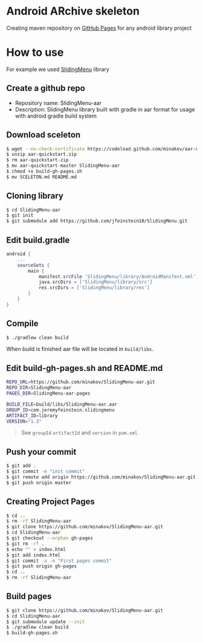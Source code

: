 Android ARchive skeleton
==============

Creating maven repository on [GitHub Pages](http://pages.github.com/) for any android library project

How to use
========

For example we used [SlidingMenu](https://github.com/jfeinstein10/SlidingMenu/) library

Create a github repo
--------

* Repository name: SlidingMenu-aar
* Description: SlidingMenu library built with gradle in aar format for usage with android gradle build system

Download sceleton
--------

```bash
$ wget --no-check-certificate https://codeload.github.com/minakov/aar-quickstart/zip/master -O aar-quickstart.zip
$ unzip aar-quickstart.zip
$ rm aar-quickstart.zip
$ mv aar-quickstart-master SlidingMenu-aar
$ chmod +x build-gh-pages.sh
$ mv SCELETON.md README.md
```

Cloning library
--------

```bash
$ cd SlidingMenu-aar
$ git init
$ git submodule add https://github.com/jfeinstein10/SlidingMenu.git
```

Edit build.gradle
--------

```groovy
android {
    ...
    sourceSets {
        main {
            manifest.srcFile 'SlidingMenu/library/AndroidManifest.xml'
            java.srcDirs = ['SlidingMenu/library/src']
            res.srcDirs = ['SlidingMenu/library/res']
        }
    }
}
```

Compile
--------

```bash
$ ./gradlew clean build
```

When build is finished aar file will be located in `build/libs`.

Edit build-gh-pages.sh and README.md
--------

```bash
REPO_URL=https://github.com/minakov/SlidingMenu-aar.git
REPO_DIR=SlidingMenu-aar
PAGES_DIR=SlidingMenu-aar-pages

BUILD_FILE=build/libs/SlidingMenu-aar.aar
GROUP_ID=com.jeremyfeinstein.slidingmenu
ARTIFACT_ID=library
VERSION="1.3"
```

> See `groupId` `artifactId` and `version` in `pom.xml`

Push your commit
--------

```bash
$ git add .
$ git commit -m "init commit"
$ git remote add origin https://github.com/minakov/SlidingMenu-aar.git
$ git push origin master
```

Creating Project Pages
--------

```bash
$ cd ..
$ rm -rf SlidingMenu-aar
$ git clone https://github.com/minakov/SlidingMenu-aar.git
$ cd SlidingMenu-aar
$ git checkout --orphan gh-pages
$ git rm -rf .
$ echo "" > index.html
$ git add index.html
$ git commit -a -m "First pages commit"
$ git push origin gh-pages
$ cd ..
$ rm -rf SlidingMenu-aar
```

Build pages
--------

```bash
$ git clone https://github.com/minakov/SlidingMenu-aar.git
$ cd SlidingMenu-aar
$ git submodule update --init
$ ./gradlew clean build
$ build-gh-pages.sh
```
